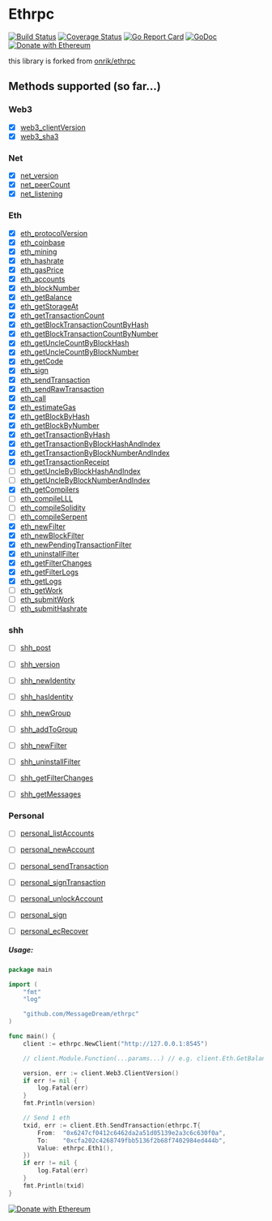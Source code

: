 # Ethrpc
[![Build Status](https://travis-ci.org/MessageDream/ethrpc.svg?branch=master)](https://travis-ci.org/MessageDream/ethrpc)
[![Coverage Status](https://coveralls.io/repos/github/MessageDream/ethrpc/badge.svg?branch=master)](https://coveralls.io/github/MessageDream/ethrpc?branch=master)
[![Go Report Card](https://goreportcard.com/badge/github.com/MessageDream/ethrpc)](https://goreportcard.com/report/github.com/MessageDream/ethrpc)
[![GoDoc](https://godoc.org/github.com/MessageDream/ethrpc?status.svg)](https://godoc.org/github.com/MessageDream/ethrpc)
[![Donate with Ethereum](https://en.cryptobadges.io/badge/micro/0xf4144308d6D67A1F00a61A596c0eB7B08411344a)](https://en.cryptobadges.io/donate/0xf4144308d6D67A1F00a61A596c0eB7B08411344a)

this library is forked from [onrik/ethrpc](https://github.com/onrik/ethrpc)

## Methods supported (so far...)

### Web3

- [x] [web3_clientVersion](https://wiki.parity.io/JSONRPC-web3-module#web3_clientVersion)
- [x] [web3_sha3](https://wiki.parity.io/JSONRPC-web3-module#web3_sha3)

### Net

- [x] [net_version](https://wiki.parity.io/JSONRPC-net-module#net_version)
- [x] [net_peerCount](https://wiki.parity.io/JSONRPC-net-module#net_peerCount)
- [x] [net_listening](https://wiki.parity.io/JSONRPC-net-module#net_listening)

### Eth

- [x] [eth_protocolVersion](https://wiki.parity.io/JSONRPC-eth-module#eth_protocolversion)
- [x] [eth_coinbase](https://wiki.parity.io/JSONRPC-eth-module#eth_coinbase)
- [x] [eth_mining](https://wiki.parity.io/JSONRPC-eth-module#eth_mining)
- [x] [eth_hashrate](https://wiki.parity.io/JSONRPC-eth-module#eth_hashrate)
- [x] [eth_gasPrice](https://wiki.parity.io/JSONRPC-eth-module#eth_gasprice)
- [x] [eth_accounts](https://wiki.parity.io/JSONRPC-eth-module#eth_accounts)
- [x] [eth_blockNumber](https://wiki.parity.io/JSONRPC-eth-module#eth_blocknumber)
- [x] [eth_getBalance](https://wiki.parity.io/JSONRPC-eth-module#eth_getbalance)
- [x] [eth_getStorageAt](https://wiki.parity.io/JSONRPC-eth-module#eth_getstorageAt)
- [x] [eth_getTransactionCount](https://wiki.parity.io/JSONRPC-eth-module#eth_gettransactioncount)
- [x] [eth_getBlockTransactionCountByHash](https://wiki.parity.io/JSONRPC-eth-module#eth_getblocktransactioncountbyhash)
- [x] [eth_getBlockTransactionCountByNumber](https://wiki.parity.io/JSONRPC-eth-module#eth_getblocktransactioncountbynumber)
- [x] [eth_getUncleCountByBlockHash](https://wiki.parity.io/JSONRPC-eth-module#eth_getunclecountbyblockhash)
- [x] [eth_getUncleCountByBlockNumber](https://wiki.parity.io/JSONRPC-eth-module#eth_getunclecountbyblocknumber)
- [x] [eth_getCode](https://wiki.parity.io/JSONRPC-eth-module#eth_getcode)
- [x] [eth_sign](https://wiki.parity.io/JSONRPC-eth-module#eth_sign)
- [x] [eth_sendTransaction](https://wiki.parity.io/JSONRPC-eth-module#eth_sendtransaction)
- [x] [eth_sendRawTransaction](https://wiki.parity.io/JSONRPC-eth-module#eth_sendrawtransaction)
- [x] [eth_call](https://wiki.parity.io/JSONRPC-eth-module#eth_call)
- [x] [eth_estimateGas](https://wiki.parity.io/JSONRPC-eth-module#eth_estimategas)
- [x] [eth_getBlockByHash](https://wiki.parity.io/JSONRPC-eth-module#eth_getblockbyhash)
- [x] [eth_getBlockByNumber](https://wiki.parity.io/JSONRPC-eth-module#eth_getblockbynumber)
- [x] [eth_getTransactionByHash](https://wiki.parity.io/JSONRPC-eth-module#eth_gettransactionbyhash)
- [x] [eth_getTransactionByBlockHashAndIndex](https://wiki.parity.io/JSONRPC-eth-module#eth_gettransactionbyblockhashandindex)
- [x] [eth_getTransactionByBlockNumberAndIndex](https://wiki.parity.io/JSONRPC-eth-module#eth_gettransactionbyblocknumberandindex)
- [x] [eth_getTransactionReceipt](https://wiki.parity.io/JSONRPC-eth-module#eth_gettransactionreceipt)
- [ ] [eth_getUncleByBlockHashAndIndex](https://wiki.parity.io/JSONRPC-eth-module#eth_getunclebyblockhashandindex)
- [ ] [eth_getUncleByBlockNumberAndIndex](https://wiki.parity.io/JSONRPC-eth-module#eth_getunclebyblocknumberandindex)
- [x] [eth_getCompilers](https://wiki.parity.io/JSONRPC-eth-module#eth_getcompilers)
- [ ] [eth_compileLLL](https://wiki.parity.io/JSONRPC-eth-module#eth_compilelll)
- [ ] [eth_compileSolidity](https://wiki.parity.io/JSONRPC-eth-module#eth_compilesolidity)
- [ ] [eth_compileSerpent](https://wiki.parity.io/JSONRPC-eth-module#eth_compileserpent)
- [x] [eth_newFilter](https://wiki.parity.io/JSONRPC-eth-module#eth_newfilter)
- [x] [eth_newBlockFilter](https://wiki.parity.io/JSONRPC-eth-module#eth_newblockfilter)
- [x] [eth_newPendingTransactionFilter](https://wiki.parity.io/JSONRPC-eth-module#eth_newpendingtransactionfilter)
- [x] [eth_uninstallFilter](https://wiki.parity.io/JSONRPC-eth-module#eth_uninstallfilter)
- [x] [eth_getFilterChanges](https://wiki.parity.io/JSONRPC-eth-module#eth_getfilterchanges)
- [x] [eth_getFilterLogs](https://wiki.parity.io/JSONRPC-eth-module#eth_getfilterlogs)
- [x] [eth_getLogs](https://wiki.parity.io/JSONRPC-eth-module#eth_getlogs)
- [ ] [eth_getWork](https://wiki.parity.io/JSONRPC-eth-module#eth_getwork)
- [ ] [eth_submitWork](https://wiki.parity.io/JSONRPC-eth-module#eth_submitwork)
- [ ] [eth_submitHashrate](https://wiki.parity.io/JSONRPC-eth-module#eth_submitashrate)

### shh

- [ ] [shh_post](https://wiki.parity.io/JSONRPC-shh-module#shh_post)
- [ ] [shh_version](https://wiki.parity.io/JSONRPC-shh-module#shh_version)
- [ ] [shh_newIdentity](https://wiki.parity.io/JSONRPC-shh-module#shh_newIdentity)
- [ ] [shh_hasIdentity](https://wiki.parity.io/JSONRPC-shh-module#shh_hasIdentity)
- [ ] [shh_newGroup](https://wiki.parity.io/JSONRPC-shh-module#shh_newGroup)
- [ ] [shh_addToGroup](https://wiki.parity.io/JSONRPC-shh-module#shh_addToGroup)
- [ ] [shh_newFilter](https://wiki.parity.io/JSONRPC-shh-module#shh_newFilter)
- [ ] [shh_uninstallFilter](https://wiki.parity.io/JSONRPC-shh-module#shh_uninstallFilter)
- [ ] [shh_getFilterChanges](https://wiki.parity.io/JSONRPC-shh-module#shh_getFilterChanges)
- [ ] [shh_getMessages](https://wiki.parity.io/JSONRPC-shh-module#shh_getMessages)


### Personal

- [ ] [personal_listAccounts](https://wiki.parity.io/JSONRPC-personal-module#personal_listaccounts)
- [ ] [personal_newAccount](https://wiki.parity.io/JSONRPC-personal-module#personal_newaccount)
- [ ] [personal_sendTransaction](https://wiki.parity.io/JSONRPC-personal-module#personal_sendtransaction)
- [ ] [personal_signTransaction](https://wiki.parity.io/JSONRPC-personal-module#personal_signtransaction)
- [ ] [personal_unlockAccount](https://wiki.parity.io/JSONRPC-personal-module#personal_unlockaccount)
- [ ] [personal_sign](https://wiki.parity.io/JSONRPC-personal-module#personal_sign)
- [ ] [personal_ecRecover](https://wiki.parity.io/JSONRPC-personal-module#personal_ecrecover)


##### Usage:
```go
package main

import (
    "fmt"
    "log"

    "github.com/MessageDream/ethrpc"
)

func main() {
    client := ethrpc.NewClient("http://127.0.0.1:8545")

    // client.Module.Function(...params...) // e.g. client.Eth.GetBalance("0x00000000000000000001")

    version, err := client.Web3.ClientVersion()
    if err != nil {
        log.Fatal(err)
    }
    fmt.Println(version)

    // Send 1 eth
    txid, err := client.Eth.SendTransaction(ethrpc.T{
        From:  "0x6247cf0412c6462da2a51d05139e2a3c6c630f0a",
        To:    "0xcfa202c4268749fbb5136f2b68f7402984ed444b",
        Value: ethrpc.Eth1(),
    })
    if err != nil {
        log.Fatal(err)
    }
    fmt.Println(txid)
}
```

[![Donate with Ethereum](https://en.cryptobadges.io/badge/big/0x7396c97d72807c692f78240e7c82b00738fa0517?showBalance=true)](https://en.cryptobadges.io/donate/0x7396c97d72807c692f78240e7c82b00738fa0517)

